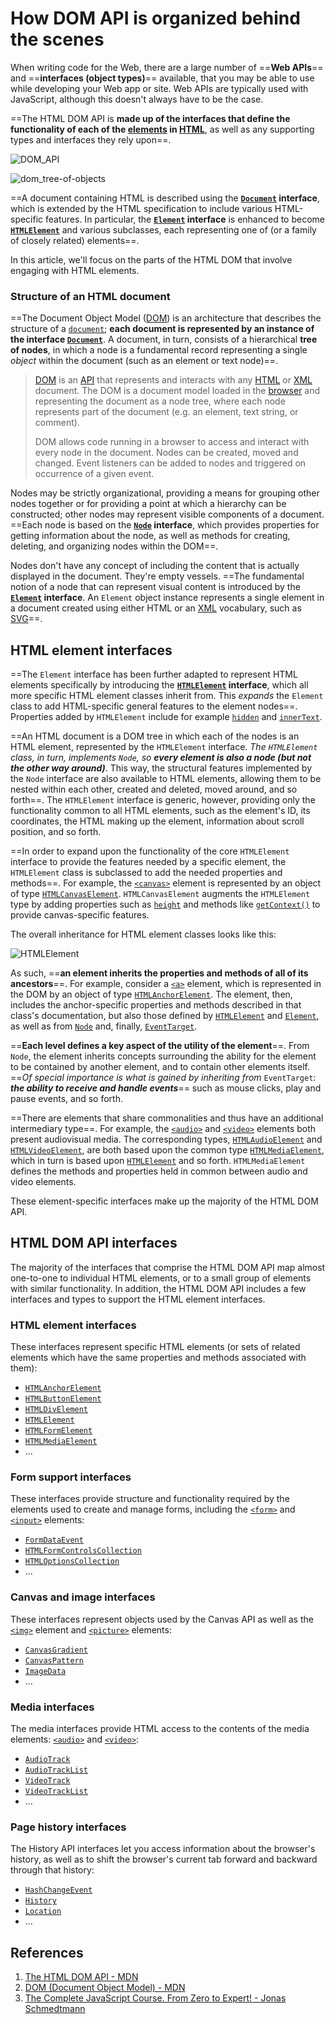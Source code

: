 # How DOM API is organized behind the scenes

When writing code for the Web, there are a large number of ==**Web APIs**== and ==**interfaces (object types)**== available, that you may be able to use while developing your Web app or site. Web APIs are typically used with JavaScript, although this doesn't always have to be the case.

==The HTML DOM API is **made up of the interfaces that define the functionality of each of the [elements](https://developer.mozilla.org/en-US/docs/Glossary/Element) in [HTML](https://developer.mozilla.org/en-US/docs/Glossary/HTML)**, as well as any supporting types and interfaces they rely upon==.

![DOM_API](../../img/DOM_API.jpg)

![dom_tree-of-objects](../../img/dom_tree-of-objects.jpg)

==A document containing HTML is described using the **[`Document`](https://developer.mozilla.org/en-US/docs/Web/API/Document) interface**, which is extended by the HTML specification to include various HTML-specific features. In particular, the **[`Element`](https://developer.mozilla.org/en-US/docs/Web/API/Element) interface** is enhanced to become **[`HTMLElement`](https://developer.mozilla.org/en-US/docs/Web/API/HTMLElement)** and various subclasses, each representing one of (or a family of closely related) elements==.

In this article, we'll focus on the parts of the HTML DOM that involve engaging with HTML elements.

### Structure of an HTML document

==The Document Object Model ([DOM](https://developer.mozilla.org/en-US/docs/Glossary/DOM)) is an architecture that describes the structure of a [`document`](https://developer.mozilla.org/en-US/docs/Web/API/Document); **each document is represented by an instance of the interface [`Document`](https://developer.mozilla.org/en-US/docs/Web/API/Document)**. A document, in turn, consists of a hierarchical **tree of nodes**, in which a node is a fundamental record representing a single _object_ within the document (such as an element or text node)==.

> [DOM](https://developer.mozilla.org/en-US/docs/Web/API/Document_Object_Model) is an [API](https://developer.mozilla.org/en-US/docs/Glossary/API) that represents and interacts with any [HTML](https://developer.mozilla.org/en-US/docs/Glossary/HTML) or [XML](https://developer.mozilla.org/en-US/docs/Glossary/XML) document. The DOM is a document model loaded in the [browser](https://developer.mozilla.org/en-US/docs/Glossary/Browser) and representing the document as a node tree, where each node represents part of the document (e.g. an element, text string, or comment).
>
> DOM allows code running in a browser to access and interact with every node in the document. Nodes can be created, moved and changed. Event listeners can be added to nodes and triggered on occurrence of a given event.

Nodes may be strictly organizational, providing a means for grouping other nodes together or for providing a point at which a hierarchy can be constructed; other nodes may represent visible components of a document. ==Each node is based on the **[`Node`](https://developer.mozilla.org/en-US/docs/Web/API/Node) interface**, which provides properties for getting information about the node, as well as methods for creating, deleting, and organizing nodes within the DOM==.

Nodes don't have any concept of including the content that is actually displayed in the document. They're empty vessels. ==The fundamental notion of a node that can represent visual content is introduced by the **[`Element`](https://developer.mozilla.org/en-US/docs/Web/API/Element) interface**. An `Element` object instance represents a single element in a document created using either HTML or an [XML](https://developer.mozilla.org/en-US/docs/Glossary/XML) vocabulary, such as [SVG](https://developer.mozilla.org/en-US/docs/Glossary/SVG)==.

## HTML element interfaces

==The `Element` interface has been further adapted to represent HTML elements specifically by introducing the **[`HTMLElement`](https://developer.mozilla.org/en-US/docs/Web/API/HTMLElement) interface**, which all more specific HTML element classes inherit from. This _expands_ the `Element` class to add HTML-specific general features to the element nodes==. Properties added by `HTMLElement` include for example [`hidden`](https://developer.mozilla.org/en-US/docs/Web/API/HTMLElement/hidden) and [`innerText`](https://developer.mozilla.org/en-US/docs/Web/API/HTMLElement/innerText).

==An HTML document is a DOM tree in which each of the nodes is an HTML element, represented by the `HTMLElement` interface. _The `HTMLElement` class, in turn, implements `Node`, so **every element is also a node (but not the other way around)**_. This way, the structural features implemented by the `Node` interface are also available to HTML elements, allowing them to be nested within each other, created and deleted, moved around, and so forth==. The `HTMLElement` interface is generic, however, providing only the functionality common to all HTML elements, such as the element's ID, its coordinates, the HTML making up the element, information about scroll position, and so forth.

==In order to expand upon the functionality of the core `HTMLElement` interface to provide the features needed by a specific element, the `HTMLElement` class is subclassed to add the needed properties and methods==. For example, the [`<canvas>`](https://developer.mozilla.org/en-US/docs/Web/HTML/Element/canvas) element is represented by an object of type [`HTMLCanvasElement`](https://developer.mozilla.org/en-US/docs/Web/API/HTMLCanvasElement). `HTMLCanvasElement` augments the `HTMLElement` type by adding properties such as [`height`](https://developer.mozilla.org/en-US/docs/Web/API/HTMLCanvasElement/height) and methods like [`getContext()`](https://developer.mozilla.org/en-US/docs/Web/API/HTMLCanvasElement/getContext) to provide canvas-specific features.

The overall inheritance for HTML element classes looks like this:

![HTMLElement](../../img/HTMLElement.jpg)

As such, ==**an element inherits the properties and methods of all of its ancestors**==. For example, consider a [`<a>`](https://developer.mozilla.org/en-US/docs/Web/HTML/Element/a) element, which is represented in the DOM by an object of type [`HTMLAnchorElement`](https://developer.mozilla.org/en-US/docs/Web/API/HTMLAnchorElement). The element, then, includes the anchor-specific properties and methods described in that class's documentation, but also those defined by [`HTMLElement`](https://developer.mozilla.org/en-US/docs/Web/API/HTMLElement) and [`Element`](https://developer.mozilla.org/en-US/docs/Web/API/Element), as well as from [`Node`](https://developer.mozilla.org/en-US/docs/Web/API/Node) and, finally, [`EventTarget`](https://developer.mozilla.org/en-US/docs/Web/API/EventTarget).

==**Each level defines a key aspect of the utility of the element**==. From `Node`, the element inherits concepts surrounding the ability for the element to be contained by another element, and to contain other elements itself. ==_Of special importance is what is gained by inheriting from_ `EventTarget`: **_the ability to receive and handle events_**== such as mouse clicks, play and pause events, and so forth.

==There are elements that share commonalities and thus have an additional intermediary type==. For example, the [`<audio>`](https://developer.mozilla.org/en-US/docs/Web/HTML/Element/audio) and [`<video>`](https://developer.mozilla.org/en-US/docs/Web/HTML/Element/video) elements both present audiovisual media. The corresponding types, [`HTMLAudioElement`](https://developer.mozilla.org/en-US/docs/Web/API/HTMLAudioElement) and [`HTMLVideoElement`](https://developer.mozilla.org/en-US/docs/Web/API/HTMLVideoElement), are both based upon the common type [`HTMLMediaElement`](https://developer.mozilla.org/en-US/docs/Web/API/HTMLMediaElement), which in turn is based upon [`HTMLElement`](https://developer.mozilla.org/en-US/docs/Web/API/HTMLElement) and so forth. `HTMLMediaElement` defines the methods and properties held in common between audio and video elements.

These element-specific interfaces make up the majority of the HTML DOM API.

## HTML DOM API interfaces

The majority of the interfaces that comprise the HTML DOM API map almost one-to-one to individual HTML elements, or to a small group of elements with similar functionality. In addition, the HTML DOM API includes a few interfaces and types to support the HTML element interfaces.

### HTML element interfaces

These interfaces represent specific HTML elements (or sets of related elements which have the same properties and methods associated with them):

- [`HTMLAnchorElement`](https://developer.mozilla.org/en-US/docs/Web/API/HTMLAnchorElement)
- [`HTMLButtonElement`](https://developer.mozilla.org/en-US/docs/Web/API/HTMLButtonElement)
- [`HTMLDivElement`](https://developer.mozilla.org/en-US/docs/Web/API/HTMLDivElement)
- [`HTMLElement`](https://developer.mozilla.org/en-US/docs/Web/API/HTMLElement)
- [`HTMLFormElement`](https://developer.mozilla.org/en-US/docs/Web/API/HTMLFormElement)
- [`HTMLMediaElement`](https://developer.mozilla.org/en-US/docs/Web/API/HTMLMediaElement)
- ...

### Form support interfaces

These interfaces provide structure and functionality required by the elements used to create and manage forms, including the [`<form>`](https://developer.mozilla.org/en-US/docs/Web/HTML/Element/form) and [`<input>`](https://developer.mozilla.org/en-US/docs/Web/HTML/Element/input) elements:

- [`FormDataEvent`](https://developer.mozilla.org/en-US/docs/Web/API/FormDataEvent)
- [`HTMLFormControlsCollection`](https://developer.mozilla.org/en-US/docs/Web/API/HTMLFormControlsCollection)
- [`HTMLOptionsCollection`](https://developer.mozilla.org/en-US/docs/Web/API/HTMLOptionsCollection)
- ...

### Canvas and image interfaces

These interfaces represent objects used by the Canvas API as well as the [`<img>`](https://developer.mozilla.org/en-US/docs/Web/HTML/Element/img) element and [`<picture>`](https://developer.mozilla.org/en-US/docs/Web/HTML/Element/picture) elements:

- [`CanvasGradient`](https://developer.mozilla.org/en-US/docs/Web/API/CanvasGradient)
- [`CanvasPattern`](https://developer.mozilla.org/en-US/docs/Web/API/CanvasPattern)
- [`ImageData`](https://developer.mozilla.org/en-US/docs/Web/API/ImageData)
- ...

### Media interfaces

The media interfaces provide HTML access to the contents of the media elements: [`<audio>`](https://developer.mozilla.org/en-US/docs/Web/HTML/Element/audio) and [`<video>`](https://developer.mozilla.org/en-US/docs/Web/HTML/Element/video):

- [`AudioTrack`](https://developer.mozilla.org/en-US/docs/Web/API/AudioTrack)
- [`AudioTrackList`](https://developer.mozilla.org/en-US/docs/Web/API/AudioTrackList)
- [`VideoTrack`](https://developer.mozilla.org/en-US/docs/Web/API/VideoTrack)
- [`VideoTrackList`](https://developer.mozilla.org/en-US/docs/Web/API/VideoTrackList)
- ...

### Page history interfaces

The History API interfaces let you access information about the browser's history, as well as to shift the browser's current tab forward and backward through that history:

- [`HashChangeEvent`](https://developer.mozilla.org/en-US/docs/Web/API/HashChangeEvent)
- [`History`](https://developer.mozilla.org/en-US/docs/Web/API/History)
- [`Location`](https://developer.mozilla.org/en-US/docs/Web/API/Location)
- ...

## References

1. [The HTML DOM API - MDN](https://developer.mozilla.org/en-US/docs/Web/API/HTML_DOM_API)
1. [DOM (Document Object Model) - MDN](https://developer.mozilla.org/en-US/docs/Glossary/DOM)
1. [The Complete JavaScript Course. From Zero to Expert! - Jonas Schmedtmann](https://www.udemy.com/course/the-complete-javascript-course/?utm_source=adwords&utm_medium=udemyads&utm_campaign=JavaScript_v.PROF_la.EN_cc.ROWMTA-B_ti.6368&utm_content=deal4584&utm_term=_._ag_130756014153_._ad_558386196906_._kw__._de_c_._dm__._pl__._ti_dsa-774930039569_._li_1011789_._pd__._&matchtype=&gclid=CjwKCAjwiuuRBhBvEiwAFXKaNCuaAhZ8UB5kIldtb76eeAyfM0SUKeceBq3FKF24pNxDVe-_g0-DPxoCnWwQAvD_BwE)